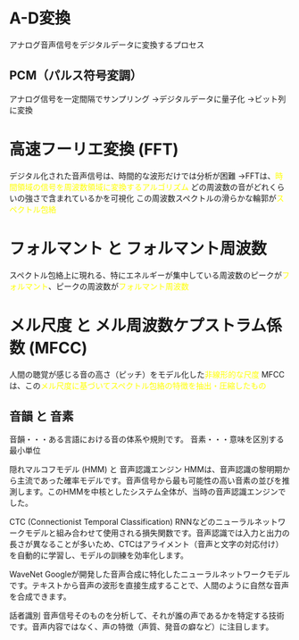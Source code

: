 # A-D変換
アナログ音声信号をデジタルデータに変換するプロセス
## PCM（パルス符号変調）
アナログ信号を一定間隔でサンプリング
→デジタルデータに量子化
→ビット列に変換
# 高速フーリエ変換 (FFT) 
デジタル化された音声信号は、時間的な波形だけでは分析が困難
→FFTは、<font color="#ffff00">時間領域の信号を周波数領域に変換するアルゴリズム</font>
どの周波数の音がどれくらいの強さで含まれているかを可視化
この周波数スペクトルの滑らかな輪郭が<font color="#ffff00">スペクトル包絡</font>
# フォルマント と フォルマント周波数
スペクトル包絡上に現れる、特にエネルギーが集中している周波数のピークが<font color="#ffff00">フォルマント</font>、ピークの周波数が<font color="#ffff00">フォルマント周波数</font>
# メル尺度 と メル周波数ケプストラム係数 (MFCC)
人間の聴覚が感じる音の高さ（ピッチ）をモデル化した<font color="#ffff00">非線形的な尺度</font>
MFCCは、この<font color="#ffff00">メル尺度に基づいてスペクトル包絡の特徴を抽出・圧縮したもの</font>

## 音韻 と 音素
音韻・・・ある言語における音の体系や規則です。
音素・・・意味を区別する最小単位

隠れマルコフモデル (HMM) と 音声認識エンジン
HMMは、音声認識の黎明期から主流であった確率モデルです。音声信号から最も可能性の高い音素の並びを推測します。このHMMを中核としたシステム全体が、当時の音声認識エンジンでした。

CTC (Connectionist Temporal Classification)
RNNなどのニューラルネットワークモデルと組み合わせて使用される損失関数です。音声認識では入力と出力の長さが異なることが多いため、CTCはアライメント（音声と文字の対応付け）を自動的に学習し、モデルの訓練を効率化します。

WaveNet
Googleが開発した音声合成に特化したニューラルネットワークモデルです。テキストから音声の波形を直接生成することで、人間のように自然な音声を合成できます。

話者識別
音声信号そのものを分析して、それが誰の声であるかを特定する技術です。音声内容ではなく、声の特徴（声質、発音の癖など）に注目します。
